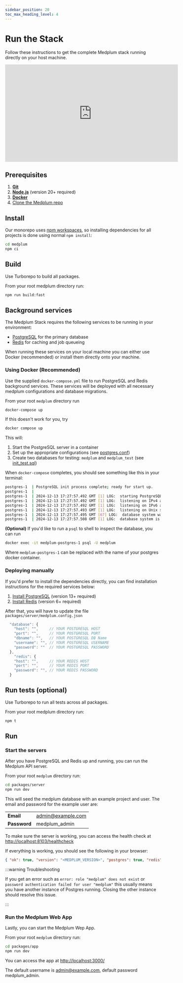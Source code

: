 ```yaml
---
sidebar_position: 20
toc_max_heading_level: 4
---
```


# Run the Stack

Follow these instructions to get the complete Medplum stack running directly on your host machine.

<div className="responsive-iframe-wrapper">
  <iframe width="560" height="315" src="https://www.youtube.com/embed/nf6OElRWOJ4" title="YouTube video player" frameborder="0"
      allow="accelerometer; autoplay; clipboard-write; encrypted-media; gyroscope; picture-in-picture" allowfullscreen></iframe>
</div>

## Prerequisites

1. **[Git](https://git-scm.com/)**
2. **[Node.js](https://docs.npmjs.com/downloading-and-installing-node-js-and-npm)** (version 20+ required)
3. **[Docker](https://docs.docker.com/engine/install/)**
4. [Clone the Medplum repo](./local-dev-setup#clone-the-repo)

## Install

Our monorepo uses [npm workspaces](https://docs.npmjs.com/cli/v7/using-npm/workspaces), so installing dependencies for all projects is done using normal `npm install`:

```sh
cd medplum
npm ci
```

## Build

Use Turborepo to build all packages.

From your root medplum directory run:

```sh
npm run build:fast
```

## Background services

The Medplum Stack requires the following services to be running in your environment:

- [PostgreSQL](https://www.postgresql.org/) for the primary database
- [Redis](https://redis.com/) for caching and job queueing

When running these services on your local machine you can either use Docker (recommended) or install them directly onto your machine.

### Using Docker (Recommended)

Use the supplied `docker-compose.yml` file to run PostgreSQL and Redis background services. These services will be deployed with all necessary medplum configurations and database migrations.

From your root `medplum` directory run

```sh
docker-compose up
```

If this doesn't work for you, try

```sh
docker compose up
```

This will:

1. Start the PostgreSQL server in a container
2. Set up the appropriate configurations (see [postgres.conf](https://github.com/medplum/medplum/blob/main/postgres/postgres.conf))
3. Create two databases for testing: `medplum` and `medplum_test` (see [init_test.sql](https://github.com/medplum/medplum/blob/main/postgres/init_test.sql))

When `docker-compose` completes, you should see something like this in your terminal:

```bash
postgres-1  | PostgreSQL init process complete; ready for start up.
postgres-1  |
postgres-1  | 2024-12-13 17:27:57.492 GMT [1] LOG:  starting PostgreSQL 16.5 (Debian 16.5-1.pgdg120+1) on aarch64-unknown-linux-gnu, compiled by gcc (Debian 12.2.0-14) 12.2.0, 64-bit
postgres-1  | 2024-12-13 17:27:57.492 GMT [1] LOG:  listening on IPv4 address "0.0.0.0", port 5436
postgres-1  | 2024-12-13 17:27:57.492 GMT [1] LOG:  listening on IPv6 address "::", port 5432
postgres-1  | 2024-12-13 17:27:57.493 GMT [1] LOG:  listening on Unix socket "/var/run/postgresql/.s.PGSQL.5432"
postgres-1  | 2024-12-13 17:27:57.495 GMT [67] LOG:  database system was shut down at 2024-12-13 17:27:57 GMT
postgres-1  | 2024-12-13 17:27:57.508 GMT [1] LOG:  database system is ready to accept connections
```

**(Optional)** If you'd like to run a `psql` to shell to inspect the database, you can run

```sh
docker exec -it medplum-postgres-1 psql -U medplum
```

Where `medplum-postgres-1` can be replaced with the name of your postgres docker container.

### Deploying manually

If you'd prefer to install the dependencies directly, you can find installation instructions for the required services below:

1. [Install PostgreSQL](https://www.postgresql.org/download/) (version 13+ required)
2. [Install Redis](https://redis.io/download) (version 6+ required)

After that, you will have to update the file `packages/server/medplum.config.json`

```js
  "database": {
    "host": "",     // YOUR POSTGRESQL HOST
    "port": "",     // YOUR POSTGRESQL PORT
    "dbname": "",   // YOUR POSTGRESQL DB Name
    "username": "", // YOUR POSTGRESQL USERNAME
    "password": ""  // YOUR POSTGRESQL PASSWORD
  },
    "redis": {
    "host": "",     // YOUR REDIS HOST
    "port": "",     // YOUR REDIS PORT
    "password": "", // YOUR REDIS PASSWORD
  }
```

## Run tests (optional)

Use Turborepo to run all tests across all packages.

From your root medplum directory run:

```sh
npm t
```

## Run

### Start the servers

After you have PostgreSQL and Redis up and running, you can run the Medplum API server.

From your root `medplum` directory run:

```sh
cd packages/server
npm run dev
```

This will seed the medplum database with an example project and user.
The email and password for the example user are:

|              |                   |
| ------------ | ----------------- |
| **Email**    | admin@example.com |
| **Password** | medplum_admin     |

To make sure the server is working, you can access the health check at [http://localhost:8103/healthcheck](http://localhost:8103/healthcheck)

If everything is working, you should see the following in your browser:

```json
{ "ok": true, "version": "<MEDPLUM_VERSION>", "postgres": true, "redis": true }
```

:::warning Troubleshooting

If you get an error such as `error: role "medplum" does not exist` or `password authentication failed for user "medplum"` this usually means you have another instance of Postgres running. Closing the other instance should resolve this issue.

:::

### Run the Medplum Web App

Lastly, you can start the Medplum Wep App.

From your root `medplum` directory run:

```sh
cd packages/app
npm run dev
```

You can access the app at [http://localhost:3000/](http://localhost:3000/)

The default username is admin@example.com, default password medplum_admin.
